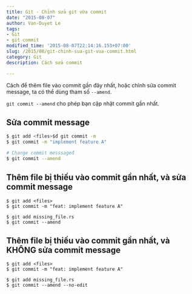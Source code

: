 ```yaml
---
title: Git - Chỉnh sửa git vừa commit
date: "2015-08-07"
author: Van-Duyet Le
tags:
- Git
- git commit
modified_time: '2015-08-07T22:14:16.153+07:00'
slug: /2015/08/git-chinh-sua-git-vua-commit.html
category: Git
description: Cách sửa commit 

---
```


Cách để thêm file vào commit gần đây nhất, hoặc chỉnh sửa commit message, ta có thể dùng tham số `--amend`.

`git commit --amend` cho phép bạn cập nhật commit gần nhất.

## Sửa commit message


```bash
$ git add <files>$đ git commit -m 
$ git commit -m "implement feature A"

# Change commit messsageđ
$ git commit --amend
```

## Thêm file bị thiếu vào commit gần nhất, và sửa commit message


```
$ git add <files>
$ git commit -m "feat: implement feature A"

$ git add missing_file.rs
$ git commit --amend 
```

## Thêm file bị thiếu vào commit gần nhất, và KHÔNG sửa commit message


```
$ git add <files>
$ git commit -m "feat: implement feature A"

$ git add missing_file.rs
$ git commit --amend --no-edit 
```

